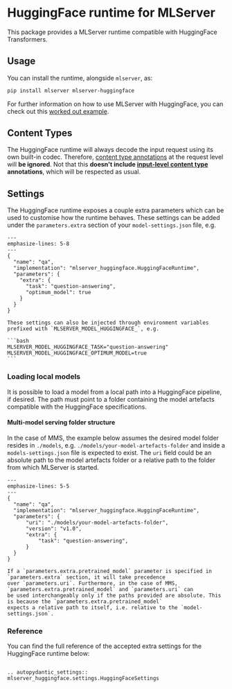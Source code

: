 # HuggingFace runtime for MLServer

This package provides a MLServer runtime compatible with HuggingFace Transformers.

## Usage

You can install the runtime, alongside `mlserver`, as:

```bash
pip install mlserver mlserver-huggingface
```

For further information on how to use MLServer with HuggingFace, you can check
out this [worked out example](../../docs/examples/huggingface/README.md).

## Content Types

The HuggingFace runtime will always decode the input request using its own
built-in codec.
Therefore, [content type annotations](../../docs/user-guide/content-type) at
the request level will **be ignored**.
Not that this **doesn't include [input-level content
type](../../docs/user-guide/content-type#Codecs) annotations**, which will be
respected as usual.

## Settings

The HuggingFace runtime exposes a couple extra parameters which can be used to
customise how the runtime behaves.
These settings can be added under the `parameters.extra` section of your
`model-settings.json` file, e.g.

```{code-block} json
---
emphasize-lines: 5-8
---
{
  "name": "qa",
  "implementation": "mlserver_huggingface.HuggingFaceRuntime",
  "parameters": {
    "extra": {
      "task": "question-answering",
      "optimum_model": true
    }
  }
}
```

````{note}
These settings can also be injected through environment variables prefixed with `MLSERVER_MODEL_HUGGINGFACE_`, e.g.

```bash
MLSERVER_MODEL_HUGGINGFACE_TASK="question-answering"
MLSERVER_MODEL_HUGGINGFACE_OPTIMUM_MODEL=true
```
````

### Loading local models
It is possible to load a model from a local path into a HuggingFace pipeline, if desired. 
The path must point to a folder containing the model artefacts compatible with the HuggingFace specifications.
#### Multi-model serving folder structure
In the case of MMS, the example below assumes the desired model folder resides in `./models`, e.g. `./models/your-model-artefacts-folder` and inside a `models-settings.json` file is expected to exist.
The `uri` field could be an absolute path to the model artefacts folder or a relative path to the folder from which MLServer is started.
```{code-block} json
---
emphasize-lines: 5-5
---
{
  "name": "qa",
  "implementation": "mlserver_huggingface.HuggingFaceRuntime",
  "parameters": {
      "uri": "./models/your-model-artefacts-folder",
      "version": "v1.0",
      "extra": {
          "task": "question-answering",
      }
  }
}
```

````{note}
If a `parameters.extra.pretrained_model` parameter is specified in `parameters.extra` section, it will take precedence 
over `parameters.uri`. Furthermore, in the case of MMS, `parameters.extra.pretrained_model` and `parameters.uri` can 
be used interchangeably only if the paths provided are absolute. This is because the `parameters.extra.pretrained_model` 
expects a relative path to itself, i.e. relative to the `model-settings.json`.
````

### Reference

You can find the full reference of the accepted extra settings for the
HuggingFace runtime below:

```{eval-rst}

.. autopydantic_settings:: mlserver_huggingface.settings.HuggingFaceSettings
```
